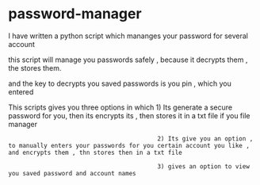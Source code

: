 # password-manager

I have written a python script which mananges your password for several account

this script will manage you passwords safely , because it decrypts them , the stores them.

and the key to decrypts you saved passwords is you pin , which you entered

This scripts gives you three options in which 1) Its generate a secure password for you, then its encrypts its , then stores it in a txt file if you file manager

                                              2) Its give you an option , to manually enters your passwords for you certain account you like , and encrypts them , thn stores then in a txt file

                                              3) gives an option to view you saved password and account names 
